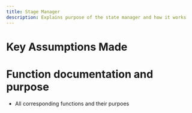 ```yaml
---
title: Stage Manager
description: Explains purpose of the state manager and how it works
---
```


# Key Assumptions Made


# Function documentation and purpose
- All corresponding functions and their purpoes